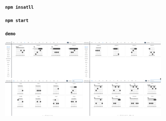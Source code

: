 
### `npm insatll`
### `npm start`
### `demo`
![Image text](https://github.com/fragilebanana16/Playgound/blob/main/ChordsGraph/example.png)

